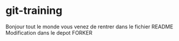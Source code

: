 # git-training

Bonjour tout le monde vous venez de rentrer dans le fichier README 
Modification dans le depot FORKER
